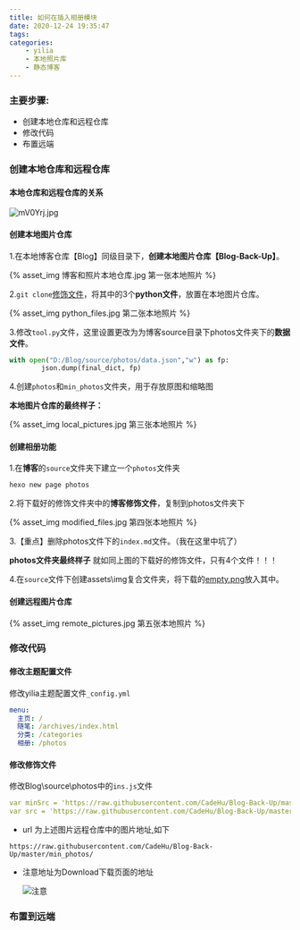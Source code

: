 ```yaml
---
title: 如何在插入相册模块
date: 2020-12-24 19:35:47
tags:
categories: 
	- yilia
	- 本地照片库
	- 静态博客
---
```


### 主要步骤:

* 创建本地仓库和远程仓库
* 修改代码
* 布置远端

### 创建本地仓库和远程仓库

#### **本地仓库和远程仓库的关系**

![mV0Yrj.jpg](https://s2.ax1x.com/2019/08/15/mV0Yrj.jpg)

#### 创建本地图片仓库

1.在本地博客仓库【Blog】同级目录下，**创建本地图片仓库【Blog-Back-Up】**。

{% asset_img 博客和照片本地仓库.jpg  第一张本地照片 %}



2.``git clone``<a href="https://github.com/CadeHu/Blog-Back-Up/tree/master" target="_blank">修饰文件</a>，将其中的3个**python文件**，放置在本地图片仓库。

{% asset_img python_files.jpg  第二张本地照片 %}



3.修改``tool.py``文件，这里设置更改为为博客source目录下photos文件夹下的**数据文件**。

```python
with open("D:/Blog/source/photos/data.json","w") as fp:
        json.dump(final_dict, fp)
```

4.创建``photos``和``min_photos``文件夹，用于存放原图和缩略图

**本地图片仓库的最终样子：**

{% asset_img local_pictures.jpg  第三张本地照片 %}



#### 创建相册功能

1.在**博客**的`source`文件夹下建立一个`photos`文件夹

```bash
hexo new page photos
```

2.将下载好的修饰文件夹中的**博客修饰文件**，复制到photos文件夹下

{% asset_img modified_files.jpg  第四张本地照片 %}



3.【重点】删除photos文件下的``index.md``文件。（我在这里中坑了）

**photos文件夹最终样子** 就如同上图的下载好的修饰文件，只有4个文件！！！

4.在``source``文件下创建assets\img复合文件夹，将下载的<a href="https://github.com/CadeHu/Blog-Back-Up/tree/master" target="_blank">empty.png</a>放入其中。

#### 创建远程图片仓库

{% asset_img remote_pictures.jpg  第五张本地照片 %}



### 修改代码

#### 修改主题配置文件

修改yilia主题配置文件``_config.yml``

```yml
menu:
  主页: /
  随笔: /archives/index.html
  分类: /categories
  相册: /photos
```

#### 修改修饰文件

修改Blog\source\photos中的``ins.js``文件

```yml
var minSrc = 'https://raw.githubusercontent.com/CadeHu/Blog-Back-Up/master/min_photos/' + data.link[i];
var src = 'https://raw.githubusercontent.com/CadeHu/Blog-Back-Up/master/photos/' + data.link[i];
```

* url 为上述图片远程仓库中的图片地址,如下

```http
https://raw.githubusercontent.com/CadeHu/Blog-Back-Up/master/min_photos/
```

* 注意地址为Download下载页面的地址

    ![注意](https://img-blog.csdnimg.cn/20190708152411594.png?x-oss-process=image/watermark,type_ZmFuZ3poZW5naGVpdGk,shadow_10,text_aHR0cHM6Ly9ibG9nLmNzZG4ubmV0L3FxXzQwNjUxNTM1,size_16,color_FFFFFF,t_70)

### 布置到远端

